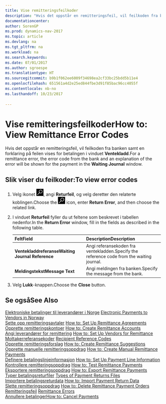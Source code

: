 ```yaml
---
title: Vise remitteringsfeilkoder
description: "Hvis det oppstår en remitteringsfeil, vil feilkoden fra banken samt en forklaring på feilen vises for betalingen i vinduet **Ventekladd**."
documentationcenter: 
author: SorenGP
ms.prod: dynamics-nav-2017
ms.topic: article
ms.devlang: na
ms.tgt_pltfrm: na
ms.workload: na
ms.search.keywords: 
ms.date: 07/01/2017
ms.author: sgroespe
ms.translationtype: HT
ms.sourcegitcommit: b9b1f062ee6009f34698ea2cf33bc25bdd5b11e4
ms.openlocfilehash: 651561a4d2e25ed844fbe3d91f85bac96cc4055f
ms.contentlocale: nb-no
ms.lasthandoff: 10/23/2017

---
```

# <a name="how-to-view-remittance-error-codes"></a><span data-ttu-id="0697b-103">Vise remitteringsfeilkoder</span><span class="sxs-lookup"><span data-stu-id="0697b-103">How to: View Remittance Error Codes</span></span>
<span data-ttu-id="0697b-104">Hvis det oppstår en remitteringsfeil, vil feilkoden fra banken samt en forklaring på feilen vises for betalingen i vinduet **Ventekladd**.</span><span class="sxs-lookup"><span data-stu-id="0697b-104">For a remittance error, the error code from the bank and an explanation of the error will be shown for the payment in the **Waiting Journal** window.</span></span>  

## <a name="to-view-error-codes"></a><span data-ttu-id="0697b-105">Slik viser du feilkoder:</span><span class="sxs-lookup"><span data-stu-id="0697b-105">To view error codes</span></span>  

1.  <span data-ttu-id="0697b-106">Velg ikonet ![Søk etter side eller rapport](../../media/ui-search/search_small.png "Søk etter side eller rapport"), angi **Returfeil**, og velg deretter den relaterte koblingen.</span><span class="sxs-lookup"><span data-stu-id="0697b-106">Choose the ![Search for Page or Report](../../media/ui-search/search_small.png "Search for Page or Report icon") icon, enter **Return Error**, and then choose the related link.</span></span>  
2.  <span data-ttu-id="0697b-107">I vinduet **Returfeil** fyller du ut feltene som beskrevet i tabellen nedenfor.</span><span class="sxs-lookup"><span data-stu-id="0697b-107">In the **Return Error** window, fill in the fields as described in the following table.</span></span>  

    |<span data-ttu-id="0697b-108">Felt</span><span class="sxs-lookup"><span data-stu-id="0697b-108">Field</span></span>|<span data-ttu-id="0697b-109">Description</span><span class="sxs-lookup"><span data-stu-id="0697b-109">Description</span></span>|  
    |---------------------------------|---------------------------------------|  
    |<span data-ttu-id="0697b-110">**Ventekladdreferanse**</span><span class="sxs-lookup"><span data-stu-id="0697b-110">**Waiting Journal Reference**</span></span>|<span data-ttu-id="0697b-111">Angi referansekoden fra ventekladden.</span><span class="sxs-lookup"><span data-stu-id="0697b-111">Specify the reference code from the waiting journal.</span></span>|  
    |<span data-ttu-id="0697b-112">**Meldingstekst**</span><span class="sxs-lookup"><span data-stu-id="0697b-112">**Message Text**</span></span>|<span data-ttu-id="0697b-113">Angi meldingen fra banken.</span><span class="sxs-lookup"><span data-stu-id="0697b-113">Specify the message from the bank.</span></span>|  

3.  <span data-ttu-id="0697b-114">Velg **Lukk**-knappen.</span><span class="sxs-lookup"><span data-stu-id="0697b-114">Choose the **Close** button.</span></span>  

## <a name="see-also"></a><span data-ttu-id="0697b-115">Se også</span><span class="sxs-lookup"><span data-stu-id="0697b-115">See Also</span></span>  
 <span data-ttu-id="0697b-116">[Elektroniske betalinger til leverandører i Norge](electronic-payments-to-vendors-in-norway.md) </span><span class="sxs-lookup"><span data-stu-id="0697b-116">[Electronic Payments to Vendors in Norway](electronic-payments-to-vendors-in-norway.md) </span></span>  
 <span data-ttu-id="0697b-117">[Sette opp remitteringsavtaler](how-to-set-up-remittance-agreements.md) </span><span class="sxs-lookup"><span data-stu-id="0697b-117">[How to: Set Up Remittance Agreements](how-to-set-up-remittance-agreements.md) </span></span>  
 <span data-ttu-id="0697b-118">[Opprette remitteringskontoer](how-to-create-remittance-accounts.md) </span><span class="sxs-lookup"><span data-stu-id="0697b-118">[How to: Create Remittance Accounts](how-to-create-remittance-accounts.md) </span></span>  
 <span data-ttu-id="0697b-119">[Angi leverandører for remittering](how-to-set-up-vendors-for-remittance.md) </span><span class="sxs-lookup"><span data-stu-id="0697b-119">[How to: Set Up Vendors for Remittance](how-to-set-up-vendors-for-remittance.md) </span></span>  
 <span data-ttu-id="0697b-120">[Mottakerreferansekoder](recipient-reference-codes.md) </span><span class="sxs-lookup"><span data-stu-id="0697b-120">[Recipient Reference Codes](recipient-reference-codes.md) </span></span>  
 <span data-ttu-id="0697b-121">[Opprette remitteringsforslag](how-to-create-remittance-suggestions.md) </span><span class="sxs-lookup"><span data-stu-id="0697b-121">[How to: Create Remittance Suggestions](how-to-create-remittance-suggestions.md) </span></span>  
 <span data-ttu-id="0697b-122">[Opprette manuelle remitteringsoppdrag](how-to-create-manual-remittance-payments.md) </span><span class="sxs-lookup"><span data-stu-id="0697b-122">[How to: Create Manual Remittance Payments](how-to-create-manual-remittance-payments.md) </span></span>  
 <span data-ttu-id="0697b-123">[Definere betalingslinjeinformasjon](how-to-set-up-payment-line-information.md) </span><span class="sxs-lookup"><span data-stu-id="0697b-123">[How to: Set Up Payment Line Information](how-to-set-up-payment-line-information.md) </span></span>  
 <span data-ttu-id="0697b-124">[Kontrollere remitteringsoppdrag](how-to-test-remittance-payments.md) </span><span class="sxs-lookup"><span data-stu-id="0697b-124">[How to: Test Remittance Payments](how-to-test-remittance-payments.md) </span></span>  
 <span data-ttu-id="0697b-125">[Eksportere remitteringsoppdrag](how-to-export-remittance-payments.md) </span><span class="sxs-lookup"><span data-stu-id="0697b-125">[How to: Export Remittance Payments](how-to-export-remittance-payments.md) </span></span>  
 <span data-ttu-id="0697b-126">[Typer betalingsreturfiler](types-of-payment-returns-files.md) </span><span class="sxs-lookup"><span data-stu-id="0697b-126">[Types of Payment Returns Files](types-of-payment-returns-files.md) </span></span>  
 <span data-ttu-id="0697b-127">[Importere betalingsreturdata](how-to-import-payment-return-data.md) </span><span class="sxs-lookup"><span data-stu-id="0697b-127">[How to: Import Payment Return Data](how-to-import-payment-return-data.md) </span></span>  
 <span data-ttu-id="0697b-128">[Slette remitteringsoppdrag](how-to-delete-remittance-payment-orders.md) </span><span class="sxs-lookup"><span data-stu-id="0697b-128">[How to: Delete Remittance Payment Orders](how-to-delete-remittance-payment-orders.md) </span></span>  
 <span data-ttu-id="0697b-129">[Remitteringsfeil](remittance-errors.md) </span><span class="sxs-lookup"><span data-stu-id="0697b-129">[Remittance Errors](remittance-errors.md) </span></span>  
 [<span data-ttu-id="0697b-130">Annullere betalinger</span><span class="sxs-lookup"><span data-stu-id="0697b-130">How to: Cancel Payments</span></span>](how-to-cancel-payments.md)

